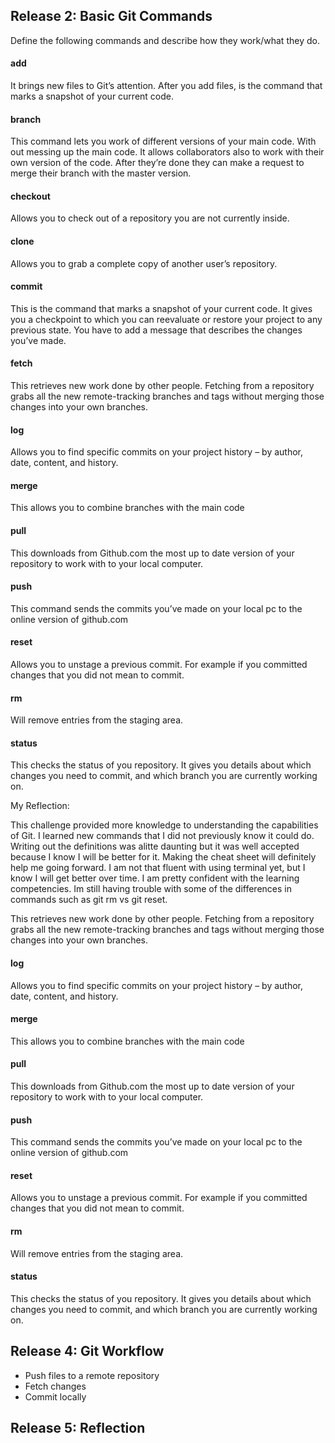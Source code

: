 ## Release 2: Basic Git Commands
Define the following commands and describe how they work/what they do.  


#### add
<!-- Your defnition here -->

It brings new files to Git’s attention. After you add files, is the command that marks a snapshot of your current code.  

#### branch
<!-- Your defnition here -->

This command lets you work of different versions of your main code.  With out messing up the main code.  It allows collaborators also to work with their own version of the code. After they’re done they can make a request to merge their branch with the master version. 

#### checkout
<!-- Your defnition here -->

Allows you to check out of a repository you are not currently inside. 

#### clone
<!-- Your defnition here -->

Allows you to grab a complete copy of another user’s repository. 

#### commit
<!-- Your defnition here -->

This is the command that marks a snapshot of your current code.  It gives you a checkpoint to which you can reevaluate or restore your project to any previous state. You have to add a message that describes the changes you’ve made. 

#### fetch
<!-- Your defnition here -->

This retrieves new work done by other people.  Fetching from a repository grabs all the new remote-tracking branches and tags without merging those changes into your own branches. 

#### log
<!-- Your defnition here -->

Allows you to find specific commits on your project history – by author, date, content, and history. 

#### merge
<!-- Your defnition here -->

This allows you to combine branches with the main code 

#### pull
<!-- Your defnition here -->

This downloads from Github.com the most up to date version of your repository to work with to your local computer. 

#### push
<!-- Your defnition here -->

This command sends the commits you’ve made on your local pc to the online version of github.com


#### reset
<!-- Your defnition here -->
Allows you to unstage a previous commit.  For example if you committed changes that you did not mean to commit. 

#### rm
<!-- Your defnition here -->

Will remove entries from the staging area. 

#### status

This checks the status of you repository.  It gives you details about which changes you need to commit, and which branch you are currently working on. 

My Reflection:

This challenge provided more knowledge to understanding the capabilities of Git. I learned new commands that I did not previously know it could do. Writing out the definitions was alitte daunting but it was well accepted because I know I will be better for it.  Making the cheat sheet will definitely help me going forward. I am not that fluent with using terminal yet, but I know I will get better over time. I am pretty confident with the learning competencies. Im still having trouble with some of the differences in commands such as git rm vs  git reset. 

This retrieves new work done by other people.  Fetching from a repository grabs all the new remote-tracking branches and tags without merging those changes into your own branches. 

#### log
<!-- Your defnition here -->

Allows you to find specific commits on your project history – by author, date, content, and history. 

#### merge
<!-- Your defnition here -->

This allows you to combine branches with the main code 

#### pull
<!-- Your defnition here -->

This downloads from Github.com the most up to date version of your repository to work with to your local computer. 

#### push
<!-- Your defnition here -->

This command sends the commits you’ve made on your local pc to the online version of github.com


#### reset
<!-- Your defnition here -->
Allows you to unstage a previous commit.  For example if you committed changes that you did not mean to commit. 

#### rm
<!-- Your defnition here -->

Will remove entries from the staging area. 

#### status

This checks the status of you repository.  It gives you details about which changes you need to commit, and which branch you are currently working on. 


## Release 4: Git Workflow

- Push files to a remote repository
- Fetch changes
- Commit locally

## Release 5: Reflection
